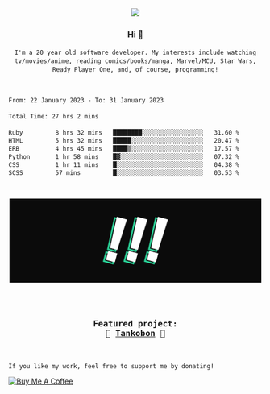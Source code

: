 <div align="center">
  <img src="https://media4.giphy.com/media/Nx0rz3jtxtEre/giphy.gif" width="auto" height="100px">
  <h3>Hi 👋</h3>
  <p><code>I'm a 20 year old software developer. My interests include watching tv/movies/anime, reading comics/books/manga, Marvel/MCU, Star Wars, Ready Player One, and, of course, programming!</code></p>
  <br>
</div>



```text
From: 22 January 2023 - To: 31 January 2023

Total Time: 27 hrs 2 mins

Ruby         8 hrs 32 mins   ████████░░░░░░░░░░░░░░░░░   31.60 %
HTML         5 hrs 32 mins   █████░░░░░░░░░░░░░░░░░░░░   20.47 %
ERB          4 hrs 45 mins   ████▒░░░░░░░░░░░░░░░░░░░░   17.57 %
Python       1 hr 58 mins    █▓░░░░░░░░░░░░░░░░░░░░░░░   07.32 %
CSS          1 hr 11 mins    █░░░░░░░░░░░░░░░░░░░░░░░░   04.38 %
SCSS         57 mins         █░░░░░░░░░░░░░░░░░░░░░░░░   03.53 %
```



<pre>
  <p align="center"><a href="https://tankobon.fly.dev"><img src="https://github.com/crxssed7/tankobon/raw/master/brand/header.png?raw=true" width="500px" height="auto" /></a></p>
  <h3 align="center"> Featured project: <br>📖 <a href="https://tankobon.fly.dev">Tankobon</a> 📖</h3>
</pre>

`If you like my work, feel free to support me by donating!`

<a href="https://www.buymeacoffee.com/crxssed" target="_blank"><img src="https://cdn.buymeacoffee.com/buttons/v2/default-yellow.png" alt="Buy Me A Coffee" style="height: 60px !important;width: 217px !important;" ></a>
